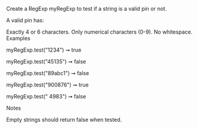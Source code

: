 Create a RegExp myRegExp to test if a string is a valid pin or not.

A valid pin has:

Exactly 4 or 6 characters.
Only numerical characters (0-9).
No whitespace.
Examples

myRegExp.test("1234") ➞ true

myRegExp.test("45135") ➞ false

myRegExp.test("89abc1") ➞ false

myRegExp.test("900876") ➞ true

myRegExp.test(" 4983") ➞ false

Notes

Empty strings should return false when tested.